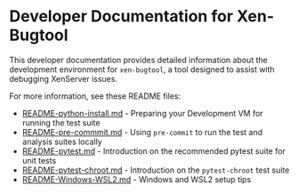 # Developer Documentation for Xen-Bugtool

This developer documentation provides detailed information about
the development environment for `xen-bugtool`,
a tool designed to assist with debugging XenServer issues.

For more information, see these README files:
- [README-python-install.md](README-python-install.md) - Preparing your
  Development VM for running the test suite
- [README-pre-commmit.md](README-pre-commmit.md) -
  Using `pre-commit` to run the test and analysis suites locally
- [README-pytest.md](README-pytest.md) - Introduction on the recommended pytest suite for unit tests
- [README-pytest-chroot.md](README-pytest-chroot.md) - Introduction on the `pytest-chroot` test suite
- [README-Windows-WSL2.md](README-Windows-WSL2.md) - Windows and WSL2 setup tips
